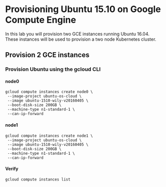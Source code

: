 # Provisioning Ubuntu 15.10 on Google Compute Engine

In this lab you will provision two GCE instances running Ubuntu 16.04. These instances will be used to provision a two node Kubernetes cluster.

## Provision 2 GCE instances

### Provision Ubuntu using the gcloud CLI

#### node0

```
gcloud compute instances create node0 \
 --image-project ubuntu-os-cloud \
 --image ubuntu-1510-wily-v20160405 \
 --boot-disk-size 200GB \
 --machine-type n1-standard-1 \
 --can-ip-forward
```

#### node1

```
gcloud compute instances create node1 \
 --image-project ubuntu-os-cloud \
 --image ubuntu-1510-wily-v20160405 \
 --boot-disk-size 200GB \
 --machine-type n1-standard-1 \
 --can-ip-forward
```

#### Verify

```
gcloud compute instances list
```